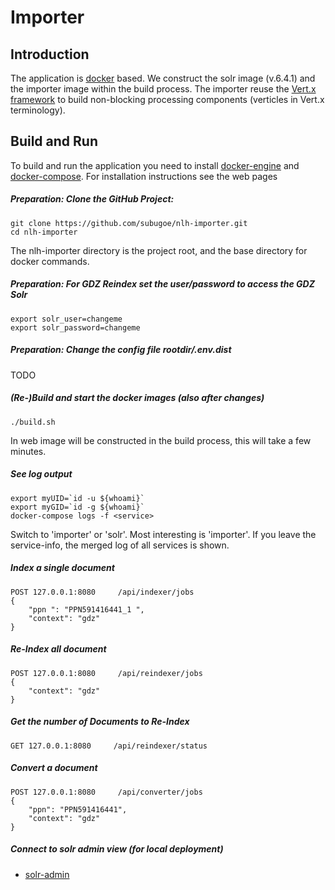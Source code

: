 # Importer
## Introduction

The application is [docker](https://www.docker.com) based. We construct the solr image (v.6.4.1) and the importer image within the build process. The importer reuse the [Vert.x framework](http://vertx.io) to build non-blocking processing components (verticles in Vert.x terminology).


## Build and Run
To build and run the application you need to install [docker-engine](https://docs.docker.com/engine/installation/) and [docker-compose](https://github.com/docker/compose). For installation instructions see the web pages 

##### Preparation: Clone the GitHub Project:


```
git clone https://github.com/subugoe/nlh-importer.git
cd nlh-importer
```

The nlh-importer directory is the project root, and the base directory for docker commands. 

##### Preparation: For GDZ Reindex set the user/password to access the GDZ Solr 

```
export solr_user=changeme
export solr_password=changeme
```

##### Preparation: Change the config file rootdir/.env.dist

TODO

##### (Re-)Build and start the docker images (also after changes)

```
./build.sh
```
 
In web image will be constructed in the build process, this will take a few minutes.


##### See log output

```
export myUID=`id -u ${whoami}`
export myGID=`id -g ${whoami}`
docker-compose logs -f <service>
```

Switch <service> to 'importer' or 'solr'. Most interesting is 'importer'. If you leave the service-info, the merged log of all services is shown. 


##### Index a single document

```
POST 127.0.0.1:8080     /api/indexer/jobs
{ 
    "ppn ": "PPN591416441_1 ", 
    "context": "gdz" 
}
```

##### Re-Index all document 

```
POST 127.0.0.1:8080     /api/reindexer/jobs
{
	"context": "gdz"
}
```

##### Get the number of Documents to Re-Index 

```
GET 127.0.0.1:8080     /api/reindexer/status
```

##### Convert a document

```
POST 127.0.0.1:8080     /api/converter/jobs
{
	"ppn": "PPN591416441",
	"context": "gdz"
}
```


##### Connect to solr admin view (for local deployment)
 
* [solr-admin](http://0.0.0.0:8443/)


